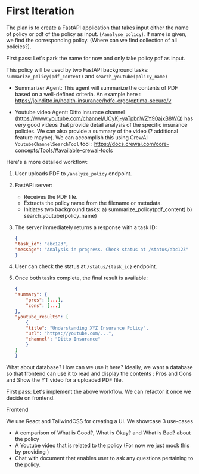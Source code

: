 # First Iteration

The plan is to create a FastAPI application that takes input either the name of policy or pdf of the policy as input. (`/analyse_policy`). If name is given, we find the corresponding policy. (Where can we find collection of all policies?).

First pass: Let's park the name for now and only take policy pdf as input.

This policy will be used by two FastAPI background tasks: `summarize_policy(pdf_content)` and `search_youtube(policy_name)`

* Summarizer Agent: This agent will summarize the contents of PDF based on a well-defined criteria. An example here : <https://joinditto.in/health-insurance/hdfc-ergo/optima-secure/v>

* Youtube video Agent: Ditto Insurace channel (<https://www.youtube.com/channel/UCyKj-yaTpbnWZY90ajxB8WQ>) has very good videos that provide detail analysis of the specific insurance policies. We can also provide a summary of the video (? additional feature maybe). We can accomplish this using CrewAI `YoutubeChannelSearchTool` tool : <https://docs.crewai.com/core-concepts/Tools/#available-crewai-tools>

Here's a more detailed workflow:

1. User uploads PDF to `/analyze_policy` endpoint.
2. FastAPI server:
    * Receives the PDF file.
    * Extracts the policy name from the filename or metadata.
    * Initiates two background tasks:
        a) summarize_policy(pdf_content)
        b) search_youtube(policy_name)
3. The server immediately returns a response with a task ID:

    ```json
    {
    "task_id": "abc123",
    "message": "Analysis in progress. Check status at /status/abc123"
    }
    ```

4. User can check the status at `/status/{task_id}` endpoint.
5. Once both tasks complete, the final result is available:

    ```json
    {
    "summary": {
        "pros": [...],
        "cons": [...]
    },
    "youtube_results": [
        {
        "title": "Understanding XYZ Insurance Policy",
        "url": "https://youtube.com/...",
        "channel": "Ditto Insurance"
        }
    ]
    }
    ```

What about database? How can we use it here? Ideally, we want a database so that frontend can use it to read and display the contents : Pros and Cons and Show the YT video for a uploaded PDF file.

First pass: Let's implement the above workflow. We can refactor it once we decide on frontend.

Frontend

We use React and TailwindCSS for creating a UI. We showcase 3 use-cases

* A comparison of What is Good?, What is Okay? and What is Bad? about the policy
* A Youtube video that is related to the policy (For now we just mock this by providing )
* Chat with document that enables user to ask any questions pertaining to the policy.
